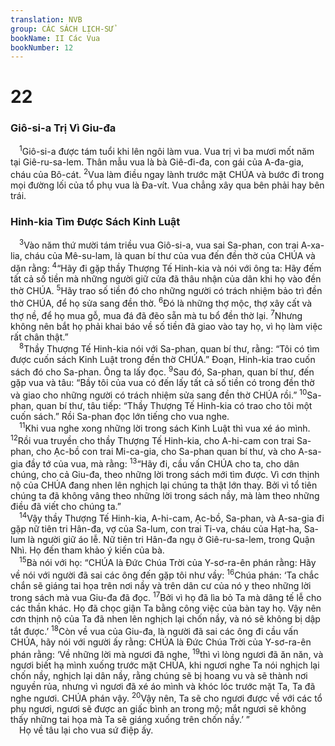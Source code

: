 ```yaml
---
translation: NVB
group: CÁC SÁCH LỊCH-SỬ
bookName: II Các Vua 
bookNumber: 12
---
```


<div class="title"><h1>22</h1><h3>Giô-si-a Trị Vì Giu-đa </h3></div>
<span class="verse 2vua_22_1"> <sup>1</sup>Giô-si-a được tám tuổi khi lên ngôi làm vua. Vua trị vì ba mươi mốt năm tại Giê-ru-sa-lem. Thân mẫu vua là bà Giê-đi-đa, con gái của A-đa-gia, cháu của Bô-cát. </span>
<span class="verse 2vua_22_2"><sup>2</sup>Vua làm điều ngay lành trước mặt CHÚA và bước đi trong mọi đường lối của tổ phụ vua là Đa-vít. Vua chẳng xây qua bên phải hay bên trái. <br/></span>
<div class="title"><h3>Hinh-kia Tìm Được Sách Kinh Luật </h3></div>
<span class="verse 2vua_22_3"> <sup>3</sup>Vào năm thứ mười tám triều vua Giô-si-a, vua sai Sa-phan, con trai A-xa-lia, cháu của Mê-su-lam, là quan bí thư của vua đến đền thờ của CHÚA và dặn rằng: </span>
<span class="verse 2vua_22_4"><sup>4</sup>“Hãy đi gặp thầy Thượng Tế Hinh-kia và nói với ông ta: Hãy đếm tất cả số tiền mà những người giữ cửa đã thâu nhận của dân khi họ vào đền thờ CHÚA. </span>
<span class="verse 2vua_22_5"><sup>5</sup>Hãy trao số tiền đó cho những người có trách nhiệm bảo trì đền thờ CHÚA, để họ sửa sang đền thờ. </span>
<span class="verse 2vua_22_6"><sup>6</sup>Đó là những thợ mộc, thợ xây cất và thợ nề, để họ mua gỗ, mua đá đã đẽo sẵn mà tu bổ đền thờ lại. </span>
<span class="verse 2vua_22_7"><sup>7</sup>Nhưng không nên bắt họ phải khai báo về số tiền đã giao vào tay họ, vì họ làm việc rất chân thật.” <br/></span>
<span class="verse 2vua_22_8"> <sup>8</sup>Thầy Thượng Tế Hinh-kia nói với Sa-phan, quan bí thư, rằng: “Tôi có tìm được cuốn sách Kinh Luật trong đền thờ CHÚA.” Đoạn, Hinh-kia trao cuốn sách đó cho Sa-phan. Ông ta lấy đọc. </span>
<span class="verse 2vua_22_9"><sup>9</sup>Sau đó, Sa-phan, quan bí thư, đến gặp vua và tâu: “Bầy tôi của vua có đến lấy tất cả số tiền có trong đền thờ và giao cho những người có trách nhiệm sửa sang đền thờ CHÚA rồi.” </span>
<span class="verse 2vua_22_10"><sup>10</sup>Sa-phan, quan bí thư, tâu tiếp: “Thầy Thượng Tế Hinh-kia có trao cho tôi một cuốn sách.” Rồi Sa-phan đọc lớn tiếng cho vua nghe. <br/></span>
<span class="verse 2vua_22_11"> <sup>11</sup>Khi vua nghe xong những lời trong sách Kinh Luật thì vua xé áo mình. </span>
<span class="verse 2vua_22_12"><sup>12</sup>Rồi vua truyền cho thầy Thượng Tế Hinh-kia, cho A-hi-cam con trai Sa-phan, cho Ạc-bồ con trai Mi-ca-gia, cho Sa-phan quan bí thư, và cho A-sa-gia đầy tớ của vua, mà rằng: </span>
<span class="verse 2vua_22_13"><sup>13</sup>“Hãy đi, cầu vấn CHÚA cho ta, cho dân chúng, cho cả Giu-đa, theo những lời trong sách mới tìm được. Vì cơn thịnh nộ của CHÚA đang nhen lên nghịch lại chúng ta thật lớn thay. Bởi vì tổ tiên chúng ta đã không vâng theo những lời trong sách nầy, mà làm theo những điều đã viết cho chúng ta.” <br/></span>
<span class="verse 2vua_22_14"> <sup>14</sup>Vậy thầy Thượng Tế Hinh-kia, A-hi-cam, Ạc-bồ, Sa-phan, và A-sa-gia đi gặp nữ tiên tri Hân-đa, vợ của Sa-lum, con trai Ti-va, cháu của Hạt-ha, Sa-lum là người giữ áo lễ. Nữ tiên tri Hân-đa ngụ ở Giê-ru-sa-lem, trong Quận Nhì. Họ đến tham khảo ý kiến của bà. <br/></span>
<span class="verse 2vua_22_15"> <sup>15</sup>Bà nói với họ: “CHÚA là Đức Chúa Trời của Y-sơ-ra-ên phán rằng: Hãy về nói với người đã sai các ông đến gặp tôi như vầy: </span>
<span class="verse 2vua_22_16"><sup>16</sup>Chúa phán: ‘Ta chắc chắn sẽ giáng tai họa trên nơi nầy và trên dân cư của nó y theo những lời trong sách mà vua Giu-đa đã đọc. </span>
<span class="verse 2vua_22_17"><sup>17</sup>Bởi vì họ đã lìa bỏ Ta mà dâng tế lễ cho các thần khác. Họ đã chọc giận Ta bằng công việc của bàn tay họ. Vậy nên cơn thịnh nộ của Ta đã nhen lên nghịch lại chốn nầy, và nó sẽ không bị dập tắt được.’ </span>
<span class="verse 2vua_22_18"><sup>18</sup>Còn về vua của Giu-đa, là người đã sai các ông đi cầu vấn CHÚA, hãy nói với người ấy rằng: CHÚA là Đức Chúa Trời của Y-sơ-ra-ên phán rằng: ‘Về những lời mà ngươi đã nghe, </span>
<span class="verse 2vua_22_19"><sup>19</sup>thì vì lòng ngươi đã ăn năn, và ngươi biết hạ mình xuống trước mặt CHÚA, khi ngươi nghe Ta nói nghịch lại chốn nầy, nghịch lại dân nầy, rằng chúng sẽ bị hoang vu và sẽ thành nơi nguyền rủa, nhưng vì ngươi đã xé áo mình và khóc lóc trước mặt Ta, Ta đã nghe ngươi. CHÚA phán vậy. </span>
<span class="verse 2vua_22_20"><sup>20</sup>Vậy nên, Ta sẽ cho ngươi được về với các tổ phụ ngươi, ngươi sẽ được an giấc bình an trong mộ; mắt ngươi sẽ không thấy những tai họa mà Ta sẽ giáng xuống trên chốn nầy.’ ” <br/> Họ về tâu lại cho vua sứ điệp ấy. <br/></span>
